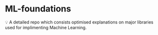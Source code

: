 # ML-foundations
💡 A detailed repo which consists optimised explanations on major libraries used for implimenting Machine Learning.
